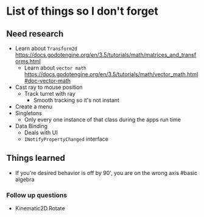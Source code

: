 # List of things so I don't forget

## Need research
- Learn about `Transform2d` https://docs.godotengine.org/en/3.5/tutorials/math/matrices_and_transforms.html
    - Learn about `vector math` https://docs.godotengine.org/en/3.5/tutorials/math/vector_math.html#doc-vector-math
- Cast ray to mouse position
    - Track turret with ray
        - Smooth tracking so it's not instant
- Create a menu
- Singletons
    - Only every one instance of that class during the apps run time
- Data Binding
    - Deals with UI
    - `INotifyPropertyChanged` interface

## Things learned
- If you're desired behavior is off by 90', you are on the wrong axis #basic algebra
### Follow up questions
- Kinematic2D.Rotate